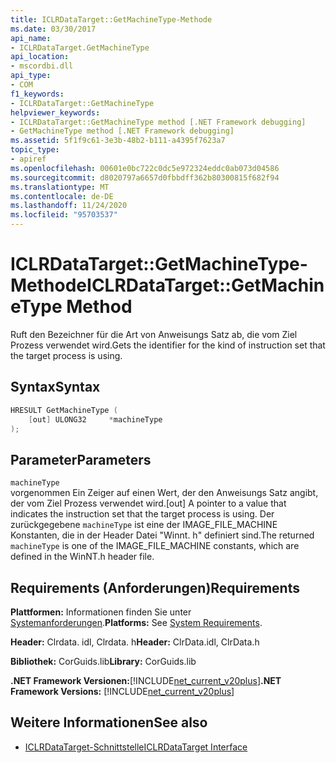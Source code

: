```yaml
---
title: ICLRDataTarget::GetMachineType-Methode
ms.date: 03/30/2017
api_name:
- ICLRDataTarget.GetMachineType
api_location:
- mscordbi.dll
api_type:
- COM
f1_keywords:
- ICLRDataTarget::GetMachineType
helpviewer_keywords:
- ICLRDataTarget::GetMachineType method [.NET Framework debugging]
- GetMachineType method [.NET Framework debugging]
ms.assetid: 5f1f9c61-3e3b-48b2-b111-a4395f7623a7
topic_type:
- apiref
ms.openlocfilehash: 00601e0bc722c0dc5e972324eddc0ab073d04586
ms.sourcegitcommit: d8020797a6657d0fbbdff362b80300815f682f94
ms.translationtype: MT
ms.contentlocale: de-DE
ms.lasthandoff: 11/24/2020
ms.locfileid: "95703537"
---
```

# <a name="iclrdatatargetgetmachinetype-method"></a><span data-ttu-id="5ff2b-102">ICLRDataTarget::GetMachineType-Methode</span><span class="sxs-lookup"><span data-stu-id="5ff2b-102">ICLRDataTarget::GetMachineType Method</span></span>

<span data-ttu-id="5ff2b-103">Ruft den Bezeichner für die Art von Anweisungs Satz ab, die vom Ziel Prozess verwendet wird.</span><span class="sxs-lookup"><span data-stu-id="5ff2b-103">Gets the identifier for the kind of instruction set that the target process is using.</span></span>  
  
## <a name="syntax"></a><span data-ttu-id="5ff2b-104">Syntax</span><span class="sxs-lookup"><span data-stu-id="5ff2b-104">Syntax</span></span>  
  
```cpp  
HRESULT GetMachineType (  
    [out] ULONG32     *machineType  
);  
```  
  
## <a name="parameters"></a><span data-ttu-id="5ff2b-105">Parameter</span><span class="sxs-lookup"><span data-stu-id="5ff2b-105">Parameters</span></span>  

 `machineType`  
 <span data-ttu-id="5ff2b-106">vorgenommen Ein Zeiger auf einen Wert, der den Anweisungs Satz angibt, der vom Ziel Prozess verwendet wird.</span><span class="sxs-lookup"><span data-stu-id="5ff2b-106">[out] A pointer to a value that indicates the instruction set that the target process is using.</span></span> <span data-ttu-id="5ff2b-107">Der zurückgegebene `machineType` ist eine der IMAGE_FILE_MACHINE Konstanten, die in der Header Datei "Winnt. h" definiert sind.</span><span class="sxs-lookup"><span data-stu-id="5ff2b-107">The returned `machineType` is one of the IMAGE_FILE_MACHINE constants, which are defined in the WinNT.h header file.</span></span>  
  
## <a name="requirements"></a><span data-ttu-id="5ff2b-108">Requirements (Anforderungen)</span><span class="sxs-lookup"><span data-stu-id="5ff2b-108">Requirements</span></span>  

 <span data-ttu-id="5ff2b-109">**Plattformen:** Informationen finden Sie unter [Systemanforderungen](../../get-started/system-requirements.md).</span><span class="sxs-lookup"><span data-stu-id="5ff2b-109">**Platforms:** See [System Requirements](../../get-started/system-requirements.md).</span></span>  
  
 <span data-ttu-id="5ff2b-110">**Header:** Clrdata. idl, Clrdata. h</span><span class="sxs-lookup"><span data-stu-id="5ff2b-110">**Header:** ClrData.idl, ClrData.h</span></span>  
  
 <span data-ttu-id="5ff2b-111">**Bibliothek:** CorGuids.lib</span><span class="sxs-lookup"><span data-stu-id="5ff2b-111">**Library:** CorGuids.lib</span></span>  
  
 <span data-ttu-id="5ff2b-112">**.NET Framework Versionen:**[!INCLUDE[net_current_v20plus](../../../../includes/net-current-v20plus-md.md)]</span><span class="sxs-lookup"><span data-stu-id="5ff2b-112">**.NET Framework Versions:** [!INCLUDE[net_current_v20plus](../../../../includes/net-current-v20plus-md.md)]</span></span>  
  
## <a name="see-also"></a><span data-ttu-id="5ff2b-113">Weitere Informationen</span><span class="sxs-lookup"><span data-stu-id="5ff2b-113">See also</span></span>

- [<span data-ttu-id="5ff2b-114">ICLRDataTarget-Schnittstelle</span><span class="sxs-lookup"><span data-stu-id="5ff2b-114">ICLRDataTarget Interface</span></span>](iclrdatatarget-interface.md)
